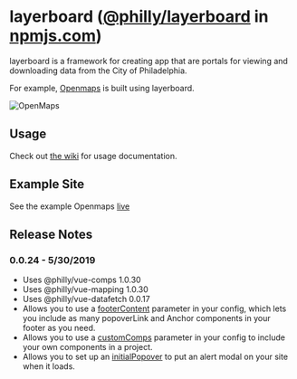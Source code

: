 # layerboard ([@philly/layerboard](https://www.npmjs.com/package/@philly/layerboard) in [npmjs.com](https://npmjs.com))

layerboard is a framework for creating app that are portals for viewing and downloading data from the City of Philadelphia.

For example, [Openmaps](https://github.com/CityOfPhiladelphia/openmaps) is built using layerboard.

![OpenMaps](https://s3.amazonaws.com/mapboard-images/OpenMaps.JPG)

## Usage
Check out [the wiki](https://github.com/CityOfPhiladelphia/layerboard/wiki) for usage documentation.

## Example Site

See the example Openmaps [live](https://openmaps.phila.gov)

## Release Notes

### 0.0.24 - 5/30/2019

* Uses @philly/vue-comps 1.0.30
* Uses @philly/vue-mapping 1.0.30
* Uses @philly/vue-datafetch 0.0.17
* Allows you to use a [footerContent](https://github.com/CityOfPhiladelphia/mapboard/wiki/footerContent) parameter in your config, which lets you include as many popoverLink and Anchor components in your footer as you need.
* Allows you to use a [customComps](https://github.com/CityOfPhiladelphia/mapboard/wiki/customComps) parameter in your config to include your own components in a project.
* Allows you to set up an [initialPopover](https://github.com/CityOfPhiladelphia/mapboard/wiki/initialPopover) to put an alert modal on your site when it loads.
